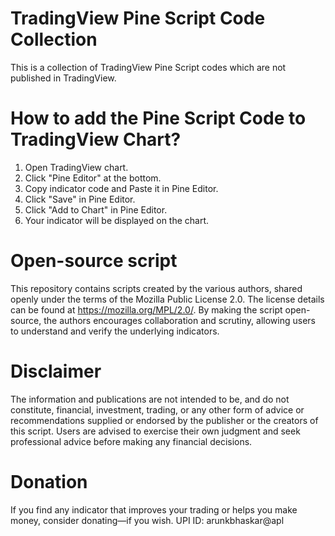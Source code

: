 # TradingView Pine Script Code Collection
This is a collection of TradingView Pine Script codes which are not published in TradingView.

# How to add the Pine Script Code to TradingView Chart?
1. Open TradingView chart.
2. Click "Pine Editor" at the bottom.
3. Copy indicator code and Paste it in Pine Editor.
4. Click "Save" in Pine Editor.
5. Click "Add to Chart" in Pine Editor.
6. Your indicator will be displayed on the chart.

# Open-source script
This repository contains scripts created by the various authors, shared openly under the terms of the Mozilla Public License 2.0. The license details can be found at https://mozilla.org/MPL/2.0/.
By making the script open-source, the authors encourages collaboration and scrutiny, allowing users to understand and verify the underlying indicators.

# Disclaimer
The information and publications are not intended to be, and do not constitute, financial, investment, trading, or any other form of advice or recommendations supplied or endorsed by the publisher or the creators of this script. Users are advised to exercise their own judgment and seek professional advice before making any financial decisions.

# Donation
If you find any indicator that improves your trading or helps you make money, consider donating—if you wish.
	UPI ID: arunkbhaskar@apl
